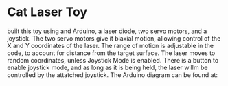 # Cat Laser Toy

 built this toy using and Arduino, a laser diode, two servo motors, and a joystick. The two servo motors give it biaxial motion, allowing control of the X and Y coordinates of the laser. The range of motion is adjustable in the code, to account for distance from the target surface. The laser moves to random coordinates, unless Joystick Mode is enabled. There is a button to enable joystick mode, and as long as it is being held, the laser willm be controlled by the attatched joystick. The Arduino diagram can be found at:
